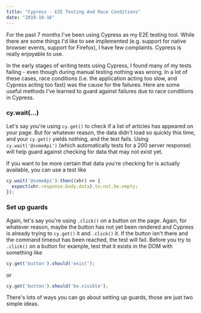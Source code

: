 ```yaml
---
title: "Cypress - E2E Testing And Race Conditions"
date: "2019-10-16"
---
```


For the past 7 months I've been using Cypress as my E2E testing tool. While
there are some things I'd like to see implemented (e.g. support for native browser events, support for Firefox), I have few complaints. Cypress is really enjoyable to use.

In the early stages of writing tests using Cypress, I found many of my tests failing - even though
during manual testing nothing was wrong. In a lot of these cases, race conditions (i.e. the application acting too slow, and Cypress acting too fast) was the cause for the failures. Here are some useful methods I've learned to guard against failures due to race conditions in Cypress.

### cy.wait(...)
Let's say you're using `cy.get()` to check if a list of articles has appeared on your page. But for whatever reason, the data didn't load so quickly this time, and your `cy.get()` yields nothing, and the test fails. Using `cy.wait('@someApi')` (which automatically tests for a 200 server response) will help guard against checking for data that may not exist yet.

If you want to be more certain that data you're checking for is actually available, you can use a test like

```javascript
cy.wait('@someApi').then((xhr) => {
  expect(xhr.response.body.data).to.not.be.empty;
});
```

### Set up guards
Again, let's say you're using `.click()` on a button on the page. Again, for whatever reason, maybe the button has not yet been rendered and Cypress is already trying to `cy.get()` it and `.click()` it. If the button isn't there and the command timeout has been reached, the test will fail. Before you try to `.click()` on a button for example, test that it exists in the DOM with something like

```javascript
cy.get('button').should('exist');
```
or
```javascript
cy.get('button').should('be.visible');
```

There's lots of ways you can go about setting up guards, those are just two simple ideas.
